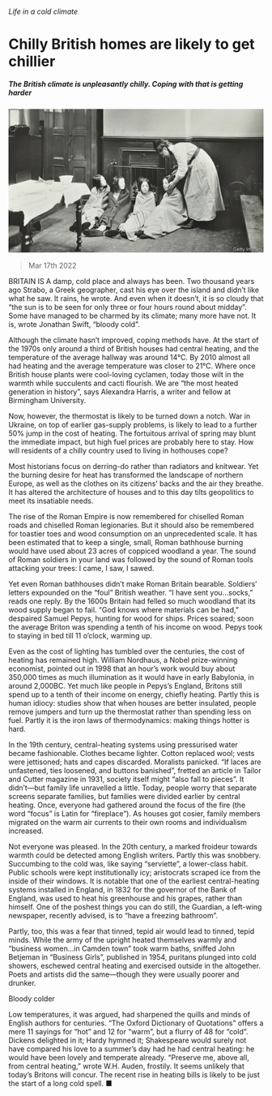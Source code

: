 ###### Life in a cold climate

# Chilly British homes are likely to get chillier 

##### The British climate is unpleasantly chilly. Coping with that is getting harder 

![image](images/20220319_BRP003_0.jpg) 

> Mar 17th 2022 

BRITAIN IS A damp, cold place and always has been. Two thousand years ago Strabo, a Greek geographer, cast his eye over the island and didn’t like what he saw. It rains, he wrote. And even when it doesn’t, it is so cloudy that “the sun is to be seen for only three or four hours round about midday”. Some have managed to be charmed by its climate; many more have not. It is, wrote Jonathan Swift, “bloody cold”.

Although the climate hasn’t improved, coping methods have. At the start of the 1970s only around a third of British houses had central heating, and the temperature of the average hallway was around 14°C. By 2010 almost all had heating and the average temperature was closer to 21°C. Where once British house plants were cool-loving cyclamen, today those wilt in the warmth while succulents and cacti flourish. We are “the most heated generation in history”, says Alexandra Harris, a writer and fellow at Birmingham University.


Now, however, the thermostat is likely to be turned down a notch. War in Ukraine, on top of earlier gas-supply problems, is likely to lead to a further 50% jump in the cost of heating. The fortuitous arrival of spring may blunt the immediate impact, but high fuel prices are probably here to stay. How will residents of a chilly country used to living in hothouses cope?

Most historians focus on derring-do rather than radiators and knitwear. Yet the burning desire for heat has transformed the landscape of northern Europe, as well as the clothes on its citizens’ backs and the air they breathe. It has altered the architecture of houses and to this day tilts geopolitics to meet its insatiable needs.

The rise of the Roman Empire is now remembered for chiselled Roman roads and chiselled Roman legionaries. But it should also be remembered for toastier toes and wood consumption on an unprecedented scale. It has been estimated that to keep a single, small, Roman bathhouse burning would have used about 23 acres of coppiced woodland a year. The sound of Roman soldiers in your land was followed by the sound of Roman tools attacking your trees: I came, I saw, I sawed.

Yet even Roman bathhouses didn’t make Roman Britain bearable. Soldiers’ letters expounded on the “foul” British weather. “I have sent you…socks,” reads one reply. By the 1600s Britain had felled so much woodland that its wood supply began to fail. “God knows where materials can be had,” despaired Samuel Pepys, hunting for wood for ships. Prices soared; soon the average Briton was spending a tenth of his income on wood. Pepys took to staying in bed till 11 o’clock, warming up.

Even as the cost of lighting has tumbled over the centuries, the cost of heating has remained high. William Nordhaus, a Nobel prize-winning economist, pointed out in 1998 that an hour’s work would buy about 350,000 times as much illumination as it would have in early Babylonia, in around 2,000BC. Yet much like people in Pepys’s England, Britons still spend up to a tenth of their income on energy, chiefly heating. Partly this is human idiocy: studies show that when houses are better insulated, people remove jumpers and turn up the thermostat rather than spending less on fuel. Partly it is the iron laws of thermodynamics: making things hotter is hard.

In the 19th century, central-heating systems using pressurised water became fashionable. Clothes became lighter. Cotton replaced wool; vests were jettisoned; hats and capes discarded. Moralists panicked. “If laces are unfastened, ties loosened, and buttons banished”, fretted an article in Tailor and Cutter magazine in 1931, society itself might “also fall to pieces”. It didn’t—but family life unravelled a little. Today, people worry that separate screens separate families, but families were divided earlier by central heating. Once, everyone had gathered around the focus of the fire (the word “focus” is Latin for “fireplace”). As houses got cosier, family members migrated on the warm air currents to their own rooms and individualism increased.

Not everyone was pleased. In the 20th century, a marked froideur towards warmth could be detected among English writers. Partly this was snobbery. Succumbing to the cold was, like saying “serviette”, a lower-class habit. Public schools were kept institutionally icy; aristocrats scraped ice from the inside of their windows. It is notable that one of the earliest central-heating systems installed in England, in 1832 for the governor of the Bank of England, was used to heat his greenhouse and his grapes, rather than himself. One of the poshest things you can do still, the Guardian, a left-wing newspaper, recently advised, is to “have a freezing bathroom”.

Partly, too, this was a fear that tinned, tepid air would lead to tinned, tepid minds. While the army of the upright heated themselves warmly and “business women…in Camden town” took warm baths, sniffed John Betjeman in “Business Girls”, published in 1954, puritans plunged into cold showers, eschewed central heating and exercised outside in the altogether. Poets and artists did the same—though they were usually poorer and drunker.

Bloody colder

Low temperatures, it was argued, had sharpened the quills and minds of English authors for centuries. “The Oxford Dictionary of Quotations” offers a mere 11 sayings for “hot” and 12 for “warm”, but a flurry of 48 for “cold”. Dickens delighted in it; Hardy hymned it; Shakespeare would surely not have compared his love to a summer’s day had he had central heating: he would have been lovely and temperate already. “Preserve me, above all, from central heating,” wrote W.H. Auden, frostily. It seems unlikely that today’s Britons will concur. The recent rise in heating bills is likely to be just the start of a long cold spell. ■

